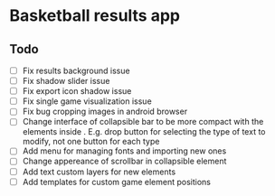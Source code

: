 # Basketball results app
## Todo
- [ ] Fix results background issue
- [ ] Fix shadow slider issue
- [ ] Fix export icon shadow issue
- [ ] Fix single game visualization issue
- [ ] Fix bug cropping images in android browser
- [ ] Change interface of collapsible bar to be more compact with the elements inside . E.g. drop button for selecting the type of text to modify, not one button for each type
- [ ] Add menu for managing fonts and importing new ones
- [ ] Change appereance of scrollbar in collapsible element
- [ ] Add text custom layers for new elements
- [ ] Add templates for custom game element positions